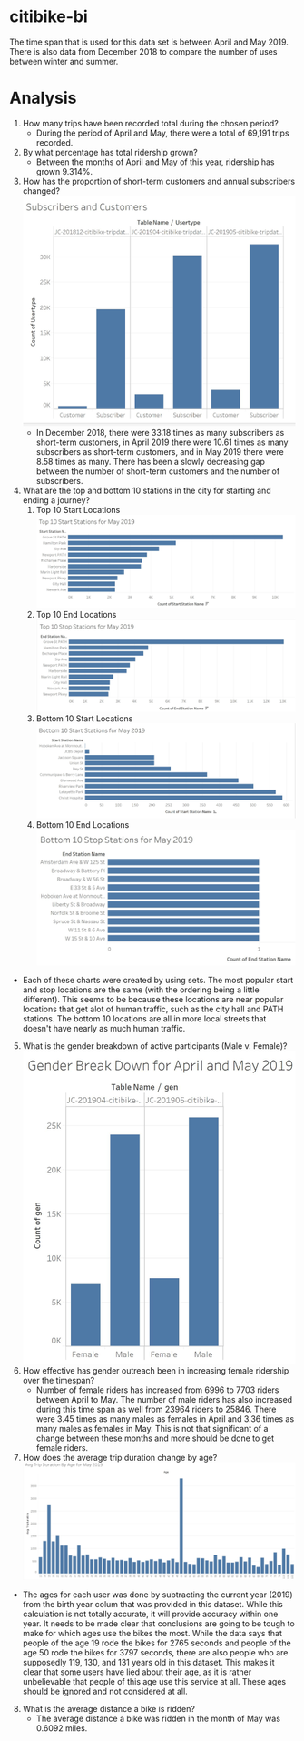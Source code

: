 # citibike-bi
The time span that is used for this data set is between April and May 2019.  There is also data from December 2018 to compare the number of uses between winter and summer.

# Analysis
1. How many trips have been recorded total during the chosen period?
   *  During the period of April and May, there were a total of 69,191 trips recorded.
2. By what percentage has total ridership grown?
   * Between the months of April and May of this year, ridership has grown 9.314%.
3. How has the proportion of short-term customers and annual subscribers changed?
![Subscribers and Temp](readme_assets/subsVsCustomers.JPG)
    * In December 2018, there were 33.18 times as many subscribers as short-term customers, in April 2019 there were 10.61 times as many subscribers as short-term customers, and in May 2019 there were 8.58 times as many.  There has been a slowly decreasing gap between the number of short-term customers and the number of subscribers.
4. What are the top and bottom 10 stations in the city for starting and ending a journey?
    1. Top 10 Start Locations 
    ![Top 10 Start Locations](readme_assets/top10start.JPG)
    2. Top 10 End Locations
    ![Top 10 End Locations](readme_assets/top10stop.JPG)
    3. Bottom 10 Start Locations
    ![Bottom 10 Start Locations](readme_assets/bottom10start.JPG)
    4. Bottom 10 End Locations
    ![Bottom 10 End Locations](readme_assets/bottom10stop.JPG)
* Each of these charts were created by using sets.  The most popular start and stop locations are the same (with the ordering being a little different).  This seems to be because these locations are near popular locations that get alot of human traffic, such as the city hall and PATH stations.  The bottom 10 locations are all in more local streets that doesn't have nearly as much human traffic.
5. What is the gender breakdown of active participants (Male v. Female)?
![Gender Breakdown](readme_assets/genderBreakdown.JPG)
6. How effective has gender outreach been in increasing female ridership over the timespan?
   * Number of female riders has increased from 6996 to 7703 riders between April to May.  The number of male riders has also increased during this time span as well from 23964 riders to 25846.  There were 3.45 times as many males as females in April and 3.36 times as many males as females in May.  This is not that significant of a change between these months and more should be done to get female riders.
7. How does the average trip duration change by age?
![Age and Trip Duration](readme_assets/avgTripDuration.JPG)
* The ages for each user was done by subtracting the current year (2019) from the birth year colum that was provided in this dataset.  While this calculation is not totally accurate, it will provide accuracy within one year.  It needs to be made clear that conclusions are going to be tough to make for which ages use the bikes the most.  While the data says that people of the age 19 rode the bikes for 2765 seconds and people of the age 50 rode the bikes for 3797 seconds, there are also people who are supposedly 119, 130, and 131 years old in this dataset.  This makes it clear that some users have lied about their age, as it is rather unbelievable that people of this age use this service at all.  These ages should be ignored and not considered at all.
8. What is the average distance a bike is ridden?
   * The average distance a bike was ridden in the month of May was 0.6092 miles.




